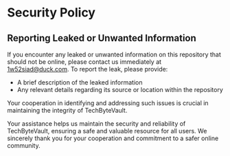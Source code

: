 # Security Policy

## Reporting Leaked or Unwanted Information

If you encounter any leaked or unwanted information on this repository that should not be online, please contact us immediately at [1w52siad@duck.com](mailto:1w52siad@duck.com). To report the leak, please provide:

- A brief description of the leaked information
- Any relevant details regarding its source or location within the repository

Your cooperation in identifying and addressing such issues is crucial in maintaining the integrity of TechByteVault.

Your assistance helps us maintain the security and reliability of TechByteVault, ensuring a safe and valuable resource for all users. We sincerely thank you for your cooperation and commitment to a safer online community.
